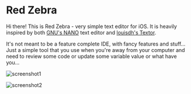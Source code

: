 # Red Zebra

Hi there! This is Red Zebra - very simple text editor for iOS.
It is heavily inspired by both [GNU's NANO](https://www.nano-editor.org) text editor and [louisdh's Textor](https://github.com/louisdh/textor).

It's not meant to be a feature complete IDE, with fancy features and stuff...
Just a simple tool that you use when you're away from your computer and need to review some code or
update some variable value or what have you...


![screenshot1](https://github.com/JKKross/Promo_Images/blob/master/Red_Zebra_screenshot_1.png)


![screenshot2](https://github.com/JKKross/Promo_Images/blob/master/Red_Zebra_screenshot_2.png)
